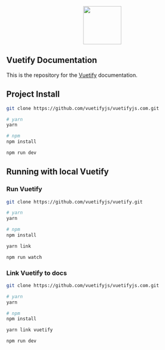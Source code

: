 <p align="center">
  <a href="https://vuetifyjs.com" target="_blank"><img width="100"src="https://vuetifyjs.comhttps://s3.amazonaws.com/vuetify-docs/static/doc-images/logo.svg"></a>
</p>

<h2>Vuetify Documentation</h2>
<p>This is the repository for the <a href="https://vuetifyjs.com" target="_blank">Vuetify</a> documentation.</p>

<h2>Project Install</h2>

``` bash
git clone https://github.com/vuetifyjs/vuetifyjs.com.git

# yarn
yarn

# npm
npm install

npm run dev
```

<h2>Running with local Vuetify</h2>

<h3>Run Vuetify</h3>

``` bash
git clone https://github.com/vuetifyjs/vuetify.git

# yarn
yarn

# npm
npm install

yarn link

npm run watch
```

<h3>Link Vuetify to docs</h3>

``` bash
git clone https://github.com/vuetifyjs/vuetifyjs.com.git

# yarn
yarn

# npm
npm install

yarn link vuetify

npm run dev
```
